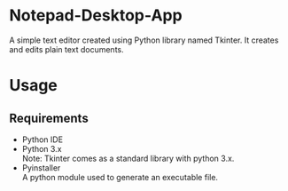# Notepad-Desktop-App

A simple text editor created using Python library named Tkinter. It creates and edits plain text documents.
# Usage

## Requirements
- Python IDE
- Python 3.x <br/> Note: Tkinter comes as a standard library with python 3.x.
- Pyinstaller <br/> A python module used to generate an executable file.
